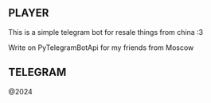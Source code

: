 ## **PLAYER**
This is a simple telegram bot for resale things from china :3

Write on PyTelegramBotApi for my friends from Moscow
## **TELEGRAM**
@2024
